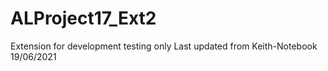 # ALProject17_Ext2
Extension for development testing only
Last updated from Keith-Notebook 19/06/2021
